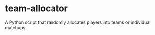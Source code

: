 # team-allocator
A Python script that randomly allocates players into teams or individual matchups.
